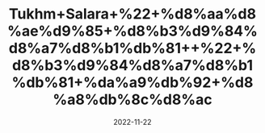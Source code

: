 ---
title: 'Tukhm+Salara+%22+%d8%aa%d8%ae%d9%85+%d8%b3%d9%84%d8%a7%d8%b1%db%81++%22+%d8%b3%d9%84%d8%a7%d8%b1%db%81+%da%a9%db%92+%d8%a8%db%8c%d8%ac'
date: '2022-11-22' 
metatag: '' 
inventory: '0' 
draft: false 
# meta description 
shortDescripton: 'Sarvali+Seeds%22++Seeds+with+sugar+is+prescribed+against+dysentery+and+Whole+plant+used+as+antidote+for+snake-poison.'
description: 'Seed+%d8%aa%d8%ae%d9%85++%d8%a8%db%8c%d8%ac'
longdescription: ''
tags: ''
brand: ''
subCategory: ''
unit: '10 gm-Pk'
sellCount: '0'
featured: True
# product Price
price: '20.0'
# Product Short Description
shortDescription: 'Sarvali+Seeds%22++Seeds+with+sugar+is+prescribed+against+dysentery+and+Whole+plant+used+as+antidote+for+snake-poison.'
productID: '46BE6D54-0439-ED11-9968-005056B3A416'
type: 'products'
category: 'Seed+%d8%aa%d8%ae%d9%85++%d8%a8%db%8c%d8%ac' 
thumnailproduct: 'https://eraconnect.blob.core.windows.net/product-images/aminsaddiquidawakhana/474a6c37-34e5-4588-843c-622ad6783bf5.webp' 
images:
  - image: 'https://eraconnect.blob.core.windows.net/product-images/aminsaddiquidawakhana/474a6c37-34e5-4588-843c-622ad6783bf5.webp'  
Variants:
---